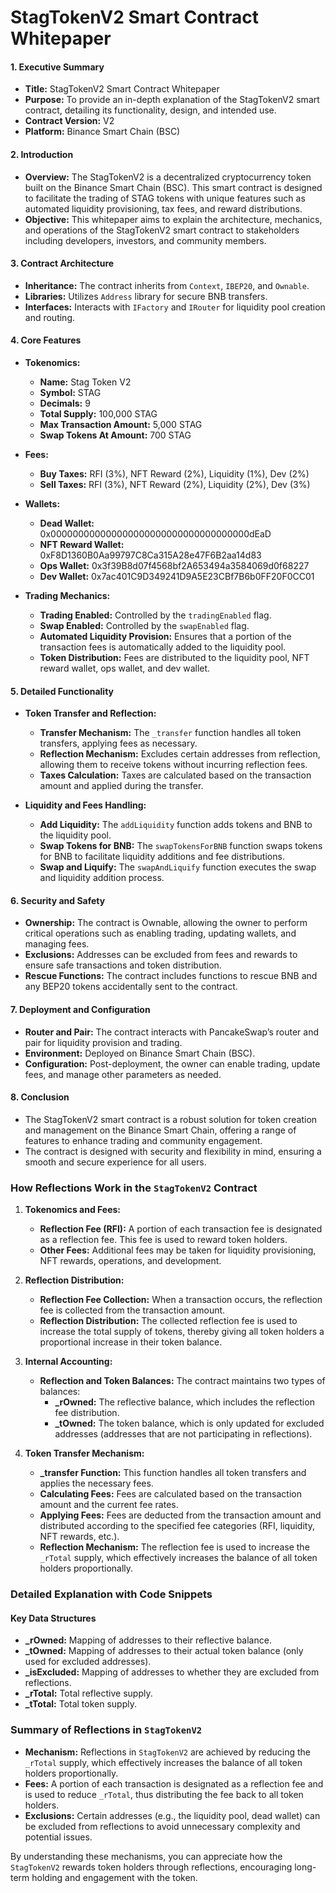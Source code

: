 
# StagTokenV2 Smart Contract Whitepaper

#### 1. Executive Summary
- **Title:** StagTokenV2 Smart Contract Whitepaper
- **Purpose:** To provide an in-depth explanation of the StagTokenV2 smart contract, detailing its functionality, design, and intended use.
- **Contract Version:** V2
- **Platform:** Binance Smart Chain (BSC)

#### 2. Introduction
- **Overview:** The StagTokenV2 is a decentralized cryptocurrency token built on the Binance Smart Chain (BSC). This smart contract is designed to facilitate the trading of STAG tokens with unique features such as automated liquidity provisioning, tax fees, and reward distributions.
- **Objective:** This whitepaper aims to explain the architecture, mechanics, and operations of the StagTokenV2 smart contract to stakeholders including developers, investors, and community members.

#### 3. Contract Architecture
- **Inheritance:** The contract inherits from `Context`, `IBEP20`, and `Ownable`.
- **Libraries:** Utilizes `Address` library for secure BNB transfers.
- **Interfaces:** Interacts with `IFactory` and `IRouter` for liquidity pool creation and routing.

#### 4. Core Features
- **Tokenomics:**
  - **Name:** Stag Token V2
  - **Symbol:** STAG
  - **Decimals:** 9
  - **Total Supply:** 100,000 STAG
  - **Max Transaction Amount:** 5,000 STAG
  - **Swap Tokens At Amount:** 700 STAG

- **Fees:**
  - **Buy Taxes:** RFI (3%), NFT Reward (2%), Liquidity (1%), Dev (2%)
  - **Sell Taxes:** RFI (3%), NFT Reward (2%), Liquidity (2%), Dev (3%)

- **Wallets:**
  - **Dead Wallet:** 0x000000000000000000000000000000000000dEaD
  - **NFT Reward Wallet:** 0xF8D1360B0Aa99797C8Ca315A28e47F6B2aa14d83
  - **Ops Wallet:** 0x3f39B8d07f4568bf2A653494a3584069d0f68227
  - **Dev Wallet:** 0x7ac401C9D349241D9A5E23CBf7B6b0FF20F0CC01

- **Trading Mechanics:**
  - **Trading Enabled:** Controlled by the `tradingEnabled` flag.
  - **Swap Enabled:** Controlled by the `swapEnabled` flag.
  - **Automated Liquidity Provision:** Ensures that a portion of the transaction fees is automatically added to the liquidity pool.
  - **Token Distribution:** Fees are distributed to the liquidity pool, NFT reward wallet, ops wallet, and dev wallet.

#### 5. Detailed Functionality
- **Token Transfer and Reflection:**
  - **Transfer Mechanism:** The `_transfer` function handles all token transfers, applying fees as necessary.
  - **Reflection Mechanism:** Excludes certain addresses from reflection, allowing them to receive tokens without incurring reflection fees.
  - **Taxes Calculation:** Taxes are calculated based on the transaction amount and applied during the transfer.

- **Liquidity and Fees Handling:**
  - **Add Liquidity:** The `addLiquidity` function adds tokens and BNB to the liquidity pool.
  - **Swap Tokens for BNB:** The `swapTokensForBNB` function swaps tokens for BNB to facilitate liquidity additions and fee distributions.
  - **Swap and Liquify:** The `swapAndLiquify` function executes the swap and liquidity addition process.

#### 6. Security and Safety
- **Ownership:** The contract is Ownable, allowing the owner to perform critical operations such as enabling trading, updating wallets, and managing fees.
- **Exclusions:** Addresses can be excluded from fees and rewards to ensure safe transactions and token distribution.
- **Rescue Functions:** The contract includes functions to rescue BNB and any BEP20 tokens accidentally sent to the contract.

#### 7. Deployment and Configuration
- **Router and Pair:** The contract interacts with PancakeSwap’s router and pair for liquidity provision and trading.
- **Environment:** Deployed on Binance Smart Chain (BSC).
- **Configuration:** Post-deployment, the owner can enable trading, update fees, and manage other parameters as needed.

#### 8. Conclusion
- The StagTokenV2 smart contract is a robust solution for token creation and management on the Binance Smart Chain, offering a range of features to enhance trading and community engagement.
- The contract is designed with security and flexibility in mind, ensuring a smooth and secure experience for all users.


### How Reflections Work in the `StagTokenV2` Contract

1. **Tokenomics and Fees:**
   - **Reflection Fee (RFI):** A portion of each transaction fee is designated as a reflection fee. This fee is used to reward token holders.
   - **Other Fees:** Additional fees may be taken for liquidity provisioning, NFT rewards, operations, and development.

2. **Reflection Distribution:**
   - **Reflection Fee Collection:** When a transaction occurs, the reflection fee is collected from the transaction amount.
   - **Reflection Distribution:** The collected reflection fee is used to increase the total supply of tokens, thereby giving all token holders a proportional increase in their token balance.

3. **Internal Accounting:**
   - **Reflection and Token Balances:** The contract maintains two types of balances:
     - **_rOwned:** The reflective balance, which includes the reflection fee distribution.
     - **_tOwned:** The token balance, which is only updated for excluded addresses (addresses that are not participating in reflections).

4. **Token Transfer Mechanism:**
   - **_transfer Function:** This function handles all token transfers and applies the necessary fees.
   - **Calculating Fees:** Fees are calculated based on the transaction amount and the current fee rates.
   - **Applying Fees:** Fees are deducted from the transaction amount and distributed according to the specified fee categories (RFI, liquidity, NFT rewards, etc.).
   - **Reflection Mechanism:** The reflection fee is used to increase the `_rTotal` supply, which effectively increases the balance of all token holders proportionally.

### Detailed Explanation with Code Snippets

#### Key Data Structures

- **_rOwned:** Mapping of addresses to their reflective balance.
- **_tOwned:** Mapping of addresses to their actual token balance (only used for excluded addresses).
- **_isExcluded:** Mapping of addresses to whether they are excluded from reflections.
- **_rTotal:** Total reflective supply.
- **_tTotal:** Total token supply.


### Summary of Reflections in `StagTokenV2`

- **Mechanism:** Reflections in `StagTokenV2` are achieved by reducing the `_rTotal` supply, which effectively increases the balance of all token holders proportionally.
- **Fees:** A portion of each transaction is designated as a reflection fee and is used to reduce `_rTotal`, thus distributing the fee back to all token holders.
- **Exclusions:** Certain addresses (e.g., the liquidity pool, dead wallet) can be excluded from reflections to avoid unnecessary complexity and potential issues.

By understanding these mechanisms, you can appreciate how the `StagTokenV2` rewards token holders through reflections, encouraging long-term holding and engagement with the token.
